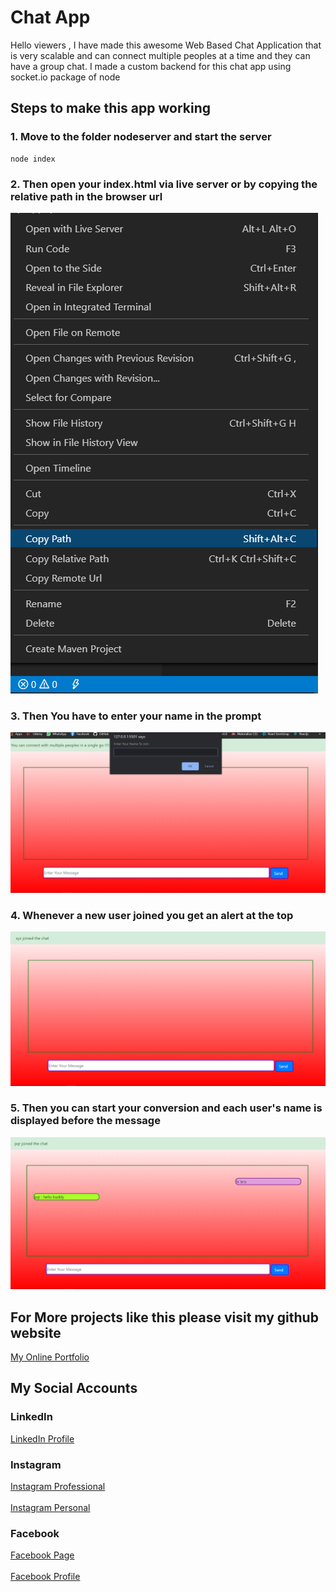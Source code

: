 # Chat App 

 Hello viewers , I have made this awesome Web Based Chat Application that is very scalable and can connect multiple peoples at a time and they can have a group chat.
I made a custom backend for this chat app using socket.io package of node

## Steps to make this app working 
### 1. Move to the folder nodeserver and start the server 
``` npm
node index
```
### 2. Then open your index.html via live server or by copying the relative path in the browser url

![rel-path](readme_images/rel-path.png)

### 3. Then You have to enter your name in the prompt 

![joined](readme_images/joined.png)

### 4. Whenever a new user joined you get an alert at the top 

![new-joined](readme_images/new-joined.png)

### 5. Then you can start your conversion and each user's name is displayed before the message

![send-recieve](readme_images/send-recieve.png)

## For More projects like this please visit my github website

<a href = 'https://imyogeshgaur.github.io' target="_yogesh"> My Online Portfolio </a>

## My Social Accounts

### LinkedIn 

<a href='https://linkedin.com/in/imyogeshgaur' target="_yogesh"> LinkedIn Profile</a>

### Instagram 

<a href='https://instagram.com/imatechgeek' target="_yogesh"> Instagram Professional </a>
<br> <br>
<a href='https://instagram.com/imyogeshgaur' target="_yogesh"> Instagram Personal </a>

### Facebook 

<a href='https://www.facebook.com/Just-for-skill-development-114448226946175'>Facebook Page</a>
<br> <br>
<a href='https://www.facebook.com/profile.php?id=100022189704235' target="_yogesh"> Facebook Profile </a>


